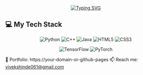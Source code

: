 <p align="center">
  <a href="https://git.io/typing-svg">
    <img src="https://readme-typing-svg.herokuapp.com?size=30&duration=6000&color=FF5733&center=true&vCenter=true&width=500&lines=AI+%26+ML+Enthusiast;Deep+Learning+Explorer;Turning+Data+into+Intelligence;AI+for+Human+Progress" alt="Typing SVG" />
  </a>
</p>




## 💻 My Tech Stack

<p align="center">
  <!-- Programming Languages -->
  <img src="https://img.shields.io/badge/Python-3.11-blue?style=for-the-badge&logo=python&logoColor=white" alt="Python"/>
  <img src="https://img.shields.io/badge/C++-17-blue?style=for-the-badge&logo=c%2B%2B&logoColor=white" alt="C++"/>
  <img src="https://img.shields.io/badge/Java-yellow?style=for-the-badge&logo=java&logoColor=black" alt="Java"/>
  <img src="https://img.shields.io/badge/HTML5-E34F26?style=for-the-badge&logo=html5&logoColor=white" alt="HTML5"/>
  <img src="https://img.shields.io/badge/CSS3-1572B6?style=for-the-badge&logo=css3&logoColor=white" alt="CSS3"/>
</p>

<p align="center">
  <!-- Frameworks & Libraries -->
 
  <img src="https://img.shields.io/badge/TensorFlow-FF6F00?style=for-the-badge&logo=tensorflow&logoColor=white" alt="TensorFlow"/>
  <img src="https://img.shields.io/badge/PyTorch-EE4C2C?style=for-the-badge&logo=PyTorch&logoColor=white" alt="PyTorch"/>
</p>


🔗 Portfolio: https://your-domain-or-github-pages
📫 Reach me: vivekshinde061@gmail.com



<!--
**VivekShinde0013/VivekShinde0013** is a ✨ _special_ ✨ repository because its `README.md` (this file) appears on your GitHub profile.

Here are some ideas to get you started:

- 🔭 I’m currently working on ...
- 🌱 I’m currently learning ...
- 👯 I’m looking to collaborate on ...
- 🤔 I’m looking for help with ...
- 💬 Ask me about ...
- 📫 How to reach me: ...
- 😄 Pronouns: ...
- ⚡ Fun fact: ...
-->
